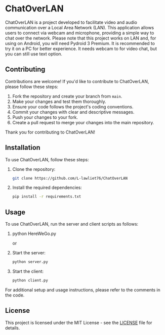 # ChatOverLAN

ChatOverLAN is a project developed to facilitate video and audio communication over a Local Area Network (LAN). This application allows users to connect via webcam and microphone, providing a simple way to chat over the network. Please note that this project works on LAN and, for using on Android, you will need Pydroid 3 Premium. It is recommended to try it on a PC for better experience. It needs webcam to for video chat, but you can still use text option.

## Contributing

Contributions are welcome! If you'd like to contribute to ChatOverLAN, please follow these steps:

1. Fork the repository and create your branch from `main`.
2. Make your changes and test them thoroughly.
3. Ensure your code follows the project's coding conventions.
4. Commit your changes with clear and descriptive messages.
5. Push your changes to your fork.
6. Create a pull request to merge your changes into the main repository.

Thank you for contributing to ChatOverLAN!

## Installation

To use ChatOverLAN, follow these steps:

1. Clone the repository:
    ```bash
    git clone https://github.com/L-lawliet76/ChatOverLAN
    ```
2. Install the required dependencies:
    ```bash
    pip install -r requirements.txt
    ```

## Usage

To use ChatOverLAN, run the server and client scripts as follows:

1. python HereWeGo.py

   or

1. Start the server:
    ```bash
    python server.py
    ```
2. Start the client:
    ```bash
    python client.py
    ```

For additional setup and usage instructions, please refer to the comments in the code.

## License

This project is licensed under the MIT License - see the [LICENSE](LICENSE) file for details.
